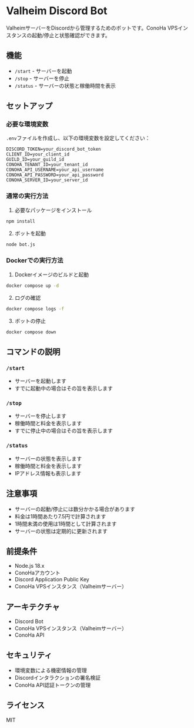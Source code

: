 # Valheim Discord Bot

ValheimサーバーをDiscordから管理するためのボットです。ConoHa VPSインスタンスの起動/停止と状態確認ができます。

## 機能

- `/start` - サーバーを起動
- `/stop` - サーバーを停止
- `/status` - サーバーの状態と稼働時間を表示

## セットアップ

### 必要な環境変数

`.env`ファイルを作成し、以下の環境変数を設定してください：

```env
DISCORD_TOKEN=your_discord_bot_token
CLIENT_ID=your_client_id
GUILD_ID=your_guild_id
CONOHA_TENANT_ID=your_tenant_id
CONOHA_API_USERNAME=your_api_username
CONOHA_API_PASSWORD=your_api_password
CONOHA_SERVER_ID=your_server_id
```

### 通常の実行方法

1. 必要なパッケージをインストール
```bash
npm install
```

2. ボットを起動
```bash
node bot.js
```

### Dockerでの実行方法

1. Dockerイメージのビルドと起動
```bash
docker compose up -d
```

2. ログの確認
```bash
docker compose logs -f
```

3. ボットの停止
```bash
docker compose down
```

## コマンドの説明

### `/start`
- サーバーを起動します
- すでに起動中の場合はその旨を表示します

### `/stop`
- サーバーを停止します
- 稼働時間と料金を表示します
- すでに停止中の場合はその旨を表示します

### `/status`
- サーバーの状態を表示します
- 稼働時間と料金を表示します
- IPアドレス情報も表示します

## 注意事項

- サーバーの起動/停止には数分かかる場合があります
- 料金は1時間あたり7.5円で計算されます
- 1時間未満の使用は1時間として計算されます
- サーバーの状態は定期的に更新されます

## 前提条件

- Node.js 18.x
- ConoHaアカウント
- Discord Application Public Key
- ConoHa VPSインスタンス（Valheimサーバー）

## アーキテクチャ

- Discord Bot
- ConoHa VPSインスタンス（Valheimサーバー）
- ConoHa API

## セキュリティ

- 環境変数による機密情報の管理
- Discordインタラクションの署名検証
- ConoHa API認証トークンの管理

## ライセンス

MIT 